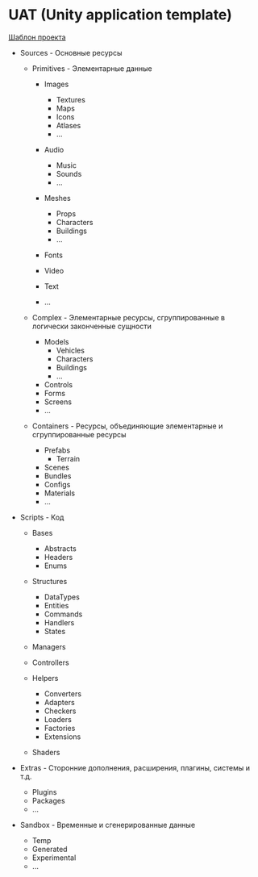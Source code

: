 
# UAT (Unity application template)

[Шаблон проекта](uat.zip)

+ Sources - Основные ресурсы
    + Primitives - Элементарные данные 
        + Images
            + Textures
            + Maps
            + Icons
            + Atlases
            + ...
    
        + Audio
            + Music
            + Sounds
            + ...

        + Meshes
            + Props
            + Characters
            + Buildings
            + ...

        + Fonts
        + Video
        + Text
        + ...

    + Complex - Элементарные ресурсы, сгруппированные в логически законченные сущности
        + Models
            + Vehicles
            + Characters
            + Buildings
            + ...
        + Controls
        + Forms
        + Screens
        + ...

    + Containers - Ресурсы, объединяющие элементарные и сгруппированные ресурсы
        + Prefabs
            + Terrain
        + Scenes
        + Bundles
        + Configs
        + Materials
        + ...

+ Scripts - Код
    + Bases
        + Abstracts
        + Headers
        + Enums

    + Structures
        + DataTypes
        + Entities
        + Commands
        + Handlers
        + States
        
    + Managers
    + Controllers
    + Helpers
        + Converters
        + Adapters
        + Checkers
        + Loaders
        + Factories
        + Extensions
    + Shaders

+ Extras - Сторонние дополнения, расширения, плагины, системы и т.д.
    + Plugins
    + Packages
    + ...

+ Sandbox - Временные и сгенерированные данные
    + Temp
    + Generated
    + Experimental
    + ...